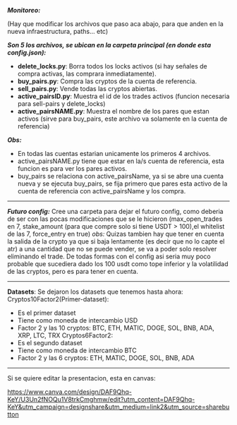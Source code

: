 _**Monitoreo:**_

(Hay que modificar los archivos que paso aca abajo, para que anden en la nueva infraestructura, paths... etc)

_**Son 5 los archivos, se ubican en la carpeta principal (en donde esta config.json):**_
- **delete_locks.py**: Borra todos los locks activos (si hay señales de compra activas, las comprara inmediatamente).
- **buy_pairs.py**: Compra las cryptos de la cuenta de referencia.
- **sell_pairs.py**: Vende todas las cryptos abiertas.
- **active_pairsID.py**: Muestra el id de los trades activos (funcion necesaria para sell-pairs y delete_locks)
- **active_pairsNAME.py**: Muestra el nombre de los pares que estan activos (sirve para buy_pairs, este archivo va solamente en la cuenta de referencia)

_**Obs:**_
- En todas las cuentas estarian unicamente los primeros 4 archivos.
- active_pairsNAME.py tiene que estar en la/s cuenta de referencia, esta funcion es para ver los pares activos.
- buy_pairs se relaciona con active_pairsName, ya si se abre una cuenta nueva y se ejecuta buy_pairs,
se fija primero que pares esta activo de la cuenta de referencia con active_pairsName y los compra.

___
_**Futuro config:**_
Cree una carpeta para dejar el futuro config, como deberia de ser con las pocas modificaciones que se le hicieron (max_open_trades en 7, stake_amount (para que compre solo si tiene USDT > 100),el whitelist de las 7, force_entry en true)
*obs:*
Quizas tambien hay que tener en cuenta la salida de la crypto ya que si baja lentamente (es decir que no lo capte el atr) a una cantidad que no se puede vender, se va a poder solo resolver eliminando el trade. De todas formas con el config asi seria muy poco probable que sucediera dado los 100 usdt como tope inferior y la volatilidad de las cryptos, pero es para tener en cuenta.


___

**Datasets**:
Se dejaron los datasets que tenemos hasta ahora:
Cryptos10Factor2(Primer-dataset):
 - Es el primer dataset
 - Tiene como moneda de intercambio USD
 - Factor 2 y las 10 cryptos: BTC, ETH, MATIC, DOGE, SOL, BNB, ADA, XRP, LTC, TRX
Cryptos6Factor2:
 - Es el segundo dataset
 - Tiene como moneda de intercambio BTC
 - Factor 2 y las 6 cryptos: ETH, MATIC, DOGE, SOL, BNB, ADA

___

Si se quiere editar la presentacion, esta en canvas:

https://www.canva.com/design/DAF9Qhq-KeY/U3Un2fNOQu1V8trkCmghmw/edit?utm_content=DAF9Qhq-KeY&utm_campaign=designshare&utm_medium=link2&utm_source=sharebutton
